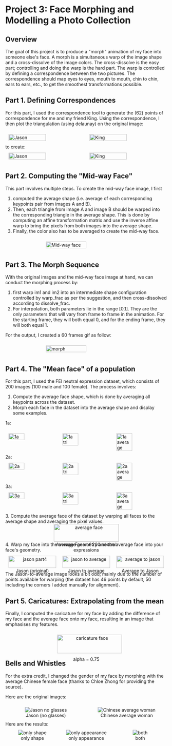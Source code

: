 # Project 3: Face Morphing and Modelling a Photo Collection

## Overview
The goal of this project is to produce a "morph" animation of my face into someone else's face. A morph is a simultaneous warp of the image shape and a cross-dissolve of the image colors. The cross-dissolve is the easy part; controlling and doing the warp is the hard part. The warp is controlled by defining a correspondence between the two pictures. The correspondence should map eyes to eyes, mouth to mouth, chin to chin, ears to ears, etc., to get the smoothest transformations possible.

## Part 1. Defining Correspondences
For this part, I used the correspondence tool to generate the (62) points of correspondence for me and my friend King. Using the correspondence, I then plot the triangulation (using delaunay) on the original image:
<div style="display: flex; width: 100%;">
    <img src="../images/project3_images/data/jason.jpg" alt="Jason" style="width: 50%; margin: 10px;">
    <img src="../images/project3_images/data/king.jpg" alt="King" style="width: 50%; margin: 10px;">
</div>
to create:
<div style="display: flex; width: 100%;">
    <img src="../images/project3_images/result/part1_jason_tri.jpg" alt="Jason" style="width: 50%; margin: 10px;">
    <img src="../images/project3_images/result/part1_king_tri.jpg" alt="King" style="width: 50%; margin: 10px;">
</div>

## Part 2. Computing the "Mid-way Face"
This part involves multiple steps. To create the mid-way face image, I first
1. computed the average shape (i.e. average of each corresponding keypoints pair from images A and B).
2. Then, each triangle from image A and image B should be warped into the corresponding triangle in the average shape. This is done by computing an affine transformation matrix and use the inverse affine warp to bring the pixels from both images into the average shape.
3. Finally, the color also has to be averaged to create the mid-way face.
<div style="display: flex; justify-content: center; width: 100%;">
    <img src="../images/project3_images/result/part2_midway_face.jpg" alt="Mid-way face" style="width: 50%; margin: 10px;">
</div>

## Part 3. The Morph Sequence
With the original images and the mid-way face image at hand, we can conduct the morphing process by:
1. first warp im1 and im2 into an intermediate shape configuration controlled by warp_frac as per the suggestion, and then cross-dissolved according to dissolve_frac.
2. For interpolation, both parameters lie in the range [0,1]. They are the only parameters that will vary from frame to frame in the animation. For the starting frame, they will both equal 0, and for the ending frame, they will both equal 1.

For the output, I created a 60 frames gif as follow:
<div style="display: flex; justify-content: center; width: 100%;">
    <img src="../images/project3_images/result/part3_morph_sequence.gif" alt="morph" style="width: 50%; margin: 10px;">
</div>

## Part 4. The "Mean face" of a population
For this part, I used the FEI neutral expression dataset, which consists of 200 images (100 male and 100 female). The process involves:
1. Compute the average face shape, which is done by averaging all keypoints across the dataset.
2. Morph each face in the dataset into the average shape and display some examples.

1a:
<div style="display: flex; width: 100%;">
    <img src="../images/project3_images/data/frontalimages_spatiallynormalized/1a.jpg" alt="1a" style="width: 33%; margin: 10px;">
    <img src="../images/project3_images/result/part4_1a_triangulation.jpg" alt="1a tri" style="width: 33%; margin: 10px;">
    <img src="../images/project3_images/result/part4_1a_to_average.jpg" alt="1a average" style="width: 33%; margin: 10px;">
</div>
2a:
<div style="display: flex; width: 100%;">
    <img src="../images/project3_images/data/frontalimages_spatiallynormalized/2a.jpg" alt="2a" style="width: 33%; margin: 10px;">
    <img src="../images/project3_images/result/part4_2a_triangulation.jpg" alt="2a tri" style="width: 33%; margin: 10px;">
    <img src="../images/project3_images/result/part4_2a_to_average.jpg" alt="2a average" style="width: 33%; margin: 10px;">
</div>
3a:
<div style="display: flex; width: 100%;">
    <img src="../images/project3_images/data/frontalimages_spatiallynormalized/3a.jpg" alt="3a" style="width: 33%; margin: 10px;">
    <img src="../images/project3_images/result/part4_3a_triangulation.jpg" alt="3a tri" style="width: 33%; margin: 10px;">
    <img src="../images/project3_images/result/part4_3a_to_average.jpg" alt="3a average" style="width: 33%; margin: 10px;">
</div>
3. Compute the average face of the dataset by warping all faces to the average shape and averaging the pixel values.
<div style="display: flex; justify-content: center; width: 100%;">
    <figure style="width: 40%; text-align: center; margin: 0 auto;">
        <img src="../images/project3_images/result/part4_average_face.jpg" alt="average face" style="width: 100%;">
        <figcaption>Average Face of 200 neutral expressions</figcaption>
    </figure>
</div>
4. Warp my face into the average geometry and the average face into your face's geometry.
<div style="display: flex; width: 100%;">
    <figure style="width: 33%; margin: 10px; text-align: center;">
        <img src="../images/project3_images/data/jason4.jpg" alt="jason part4" style="width: 100%;">
        <figcaption>Jason (original)</figcaption>
    </figure>
    <figure style="width: 33%; margin: 10px; text-align: center;">
        <img src="../images/project3_images/result/part4_jason4_to_average.jpg" alt="jason to average" style="width: 100%;">
        <figcaption>Jason to average</figcaption>
    </figure>
    <figure style="width: 33%; margin: 10px; text-align: center;">
        <img src="../images/project3_images/result/part4_average_to_jason4.jpg" alt="average to jason" style="width: 100%;">
        <figcaption>Average to Jason</figcaption>
    </figure>
</div>
The Jason-to-average image looks a bit odd, mainly due to the number of points available for warping (the dataset has 46 points by default, 50 including the corners I added manually for alignment).

## Part 5. Caricatures: Extrapolating from the mean
Finally, I computed the caricature for my face by adding the difference of my face and the average face onto my face, resulting in an image that emphasises my features.
<div style="display: flex; justify-content: center; width: 100%;">
    <figure style="width: 40%; text-align: center; margin: 0;">
        <img src="../images/project3_images/result/part5_jason4_caricature_0.75.jpg" alt="caricature face" style="width: 100%; margin: 10px;">
        <figcaption>alpha = 0.75</figcaption>
    </figure>
</div>

## Bells and Whistles
For the extra credit, I changed the gender of my face by morphing with the average Chinese female face (thanks to Chloe Zhong for providing the source).

Here are the original images:
<div style="display: flex; width: 100%; text-align: center;">
    <figure style="width: 50%; margin: 10px;">
        <img src="../images/project3_images/data/jason_no_glasses.jpg" alt="Jason no glasses">
        <figcaption>Jason (no glasses)</figcaption>
    </figure>
    <figure style="width: 50%; margin: 10px;">
        <img src="../images/project3_images/data/chinese_average_woman.jpg" alt="Chinese average woman">
        <figcaption>Chinese average woman</figcaption>
    </figure>
</div>
Here are the results:
<div style="display: flex; width: 100%; text-align: center;">
    <figure style="width: 33%; margin: 10px;">
        <img src="../images/project3_images/result/b&w_jason_to_woman_shape.jpg" alt="only shape">
        <figcaption>only shape</figcaption>
    </figure>
    <figure style="width: 33%; margin: 10px;">
        <img src="../images/project3_images/result/b&w_woman_to_jason_appearance.jpg" alt="only appearance">
        <figcaption>only appearance</figcaption>
    </figure>
    <figure style="width: 33%; margin: 10px;">
        <img src="../images/project3_images/result/b&w_jason_to_woman_both.jpg" alt="both">
        <figcaption>both</figcaption>
    </figure>
</div>


